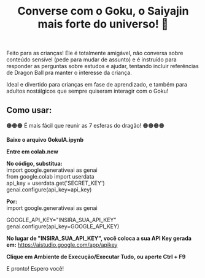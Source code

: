 <br>

<h1 style="text-align: center">Converse com o Goku, o Saiyajin mais forte do universo! 🐉</h1>

<br>

Feito para as crianças! Ele é totalmente amigável, não conversa sobre conteúdo sensível (pede para mudar de assunto) e é instruído para responder as perguntas sobre estudos e ajudar, tentando incluir referências de Dragon Ball pra manter o interesse da criança.

Ideal e divertido para crianças em fase de aprendizado, e também para adultos nostálgicos que sempre quiseram interagir com o Goku!


## Como usar:

🟠🟠🟠 É mais fácil que reunir as 7 esferas do dragão! 🟠🟠🟠🟠

**Baixe o arquivo GokuIA.ipynb**

**Entre em colab.new**

**No código, substitua:**<br/>
import google.generativeai as genai<br/>
from google.colab import userdata<br/>
api_key = userdata.get('SECRET_KEY')<br/>
genai.configure(api_key=api_key)

**Por:**<br/>
import google.generativeai as genai

GOOGLE_API_KEY="INSIRA_SUA_API_KEY"
genai.configure(api_key=GOOGLE_API_KEY)

**No lugar de "INSIRA_SUA_API_KEY", você coloca a sua API Key gerada em:**
https://aistudio.google.com/app/apikey

**Clique em Ambiente de Execução/Executar Tudo, ou aperte Ctrl + F9**

E pronto! Espero você!
